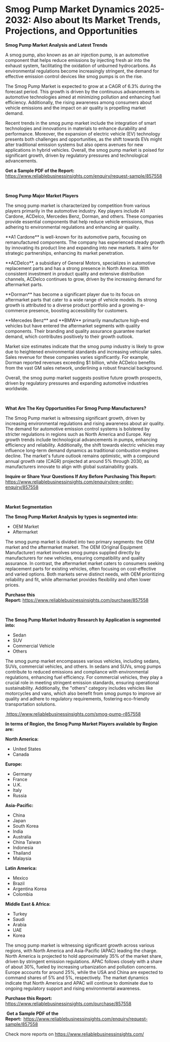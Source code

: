 <p><h1>Smog Pump Market Dynamics 2025-2032: Also about Its Market Trends, Projections, and Opportunities</h1></p><p><strong>Smog Pump Market Analysis and Latest Trends</strong></p>
<p><p>A smog pump, also known as an air injection pump, is an automotive component that helps reduce emissions by injecting fresh air into the exhaust system, facilitating the oxidation of unburned hydrocarbons. As environmental regulations become increasingly stringent, the demand for effective emission control devices like smog pumps is on the rise.</p><p>The Smog Pump Market is expected to grow at a CAGR of 6.3% during the forecast period. This growth is driven by the continuous advancements in automotive technologies aimed at minimizing pollution and enhancing fuel efficiency. Additionally, the rising awareness among consumers about vehicle emissions and the impact on air quality is propelling market demand.</p><p>Recent trends in the smog pump market include the integration of smart technologies and innovations in materials to enhance durability and performance. Moreover, the expansion of electric vehicle (EV) technology presents both challenges and opportunities, as the shift towards EVs might alter traditional emission systems but also opens avenues for new applications in hybrid vehicles. Overall, the smog pump market is poised for significant growth, driven by regulatory pressures and technological advancements.</p></p>
<p><strong>Get a Sample PDF of the Report:&nbsp;</strong> <a href="https://www.reliablebusinessinsights.com/enquiry/request-sample/857558?utm_campaign=3003&utm_medium=2&utm_source=Github&utm_content=ia&utm_term=30032025&utm_id=smog-pump">https://www.reliablebusinessinsights.com/enquiry/request-sample/857558</a></p>
<p>&nbsp;</p>
<p><strong>Smog Pump Major Market Players</strong></p>
<p><p>The smog pump market is characterized by competition from various players primarily in the automotive industry. Key players include A1 Cardone, ACDelco, Mercedes Benz, Dorman, and others. These companies provide essential components that help reduce vehicle emissions, thus adhering to environmental regulations and enhancing air quality.</p><p>**A1 Cardone** is well-known for its automotive parts, focusing on remanufactured components. The company has experienced steady growth by innovating its product line and expanding into new markets. It aims for strategic partnerships, enhancing its market penetration.</p><p>**ACDelco**, a subsidiary of General Motors, specializes in automotive replacement parts and has a strong presence in North America. With consistent investment in product quality and extensive distribution channels, ACDelco continues to grow, driven by the increasing demand for aftermarket parts.</p><p>**Dorman** has become a significant player due to its focus on aftermarket parts that cater to a wide range of vehicle models. Its strong growth is attributed to a diverse product portfolio and a growing e-commerce presence, boosting accessibility for customers.</p><p>**Mercedes Benz** and **BMW** primarily manufacture high-end vehicles but have entered the aftermarket segments with quality components. Their branding and quality assurance guarantee market demand, which contributes positively to their growth outlook.</p><p>Market size estimates indicate that the smog pump industry is likely to grow due to heightened environmental standards and increasing vehicular sales. Sales revenue for these companies varies significantly. For example, Dorman reported revenues exceeding $1 billion, while ACDelco benefits from the vast GM sales network, underlining a robust financial background.</p><p>Overall, the smog pump market suggests positive future growth prospects, driven by regulatory pressures and expanding automotive industries worldwide.</p></p>
<p>&nbsp;</p>
<p><strong>What Are The Key Opportunities For Smog Pump Manufacturers?</strong></p>
<p><p>The Smog Pump market is witnessing significant growth, driven by increasing environmental regulations and rising awareness about air quality. The demand for automotive emission control systems is bolstered by stricter regulations in regions such as North America and Europe. Key growth trends include technological advancements in pumps, enhancing efficiency and reliability. Additionally, the shift towards electric vehicles may influence long-term demand dynamics as traditional combustion engines decline. The market's future outlook remains optimistic, with a compound annual growth rate (CAGR) projected at around 5% through 2030, as manufacturers innovate to align with global sustainability goals.</p></p>
<p><strong>Inquire or Share Your Questions If Any Before Purchasing This Report:</strong> <a href="https://www.reliablebusinessinsights.com/enquiry/pre-order-enquiry/857558?utm_campaign=3003&utm_medium=2&utm_source=Github&utm_content=ia&utm_term=30032025&utm_id=smog-pump">https://www.reliablebusinessinsights.com/enquiry/pre-order-enquiry/857558</a></p>
<p>&nbsp;</p>
<p><strong>Market Segmentation</strong></p>
<p><strong>The Smog Pump Market Analysis by types is segmented into:</strong></p>
<p><ul><li>OEM Market</li><li>Aftermarket</li></ul></p>
<p><p>The smog pump market is divided into two primary segments: the OEM market and the aftermarket market. The OEM (Original Equipment Manufacturer) market involves smog pumps supplied directly by manufacturers for new vehicles, ensuring compatibility and quality assurance. In contrast, the aftermarket market caters to consumers seeking replacement parts for existing vehicles, often focusing on cost-effective and varied options. Both markets serve distinct needs, with OEM prioritizing reliability and fit, while aftermarket provides flexibility and often lower prices.</p></p>
<p><strong>Purchase this Report:&nbsp;</strong><a href="https://www.reliablebusinessinsights.com/purchase/857558?utm_campaign=3003&utm_medium=2&utm_source=Github&utm_content=ia&utm_term=30032025&utm_id=smog-pump">https://www.reliablebusinessinsights.com/purchase/857558</a></p>
<p>&nbsp;</p>
<p><strong>The Smog Pump Market Industry Research by Application is segmented into:</strong></p>
<p><ul><li>Sedan</li><li>SUV</li><li>Commercial Vehicle</li><li>Others</li></ul></p>
<p><p>The smog pump market encompasses various vehicles, including sedans, SUVs, commercial vehicles, and others. In sedans and SUVs, smog pumps contribute to reduced emissions and compliance with environmental regulations, enhancing fuel efficiency. For commercial vehicles, they play a crucial role in meeting stringent emission standards, ensuring operational sustainability. Additionally, the "others" category includes vehicles like motorcycles and vans, which also benefit from smog pumps to improve air quality and adhere to regulatory requirements, fostering eco-friendly transportation solutions.</p></p>
<p><a href="https://www.reliablebusinessinsights.com/smog-pump-r857558?utm_campaign=3003&utm_medium=2&utm_source=Github&utm_content=ia&utm_term=30032025&utm_id=smog-pump">&nbsp;https://www.reliablebusinessinsights.com/smog-pump-r857558</a></p>
<p><strong>In terms of Region, the Smog Pump Market Players available by Region are:</strong></p>
<p>
    <p> <strong> North America: </strong>
        <ul>
            <li>United States</li>
            <li>Canada</li>
        </ul>
        </p> 
    <p> <strong> Europe: </strong>
        <ul>
            <li>Germany</li>
            <li>France</li>
            <li>U.K.</li>
            <li>Italy</li>
            <li>Russia</li>
        </ul>
        </p> 
    <p> <strong> Asia-Pacific: </strong>
        <ul>
            <li>China</li>
            <li>Japan</li>
            <li>South Korea</li>
            <li>India</li>
            <li>Australia</li>
            <li>China Taiwan</li>
            <li>Indonesia</li>
            <li>Thailand</li>
            <li>Malaysia</li>
        </ul>
        </p> 
    <p> <strong> Latin America: </strong>
        <ul>
            <li>Mexico</li>
            <li>Brazil</li>
            <li>Argentina Korea</li>
            <li>Colombia</li>
        </ul>
        </p> 
    <p> <strong> Middle East & Africa: </strong>
        <ul>
            <li>Turkey</li>
            <li>Saudi</li>
            <li>Arabia</li>
            <li>UAE</li>
            <li>Korea</li>
        </ul>
    </p>
    </p>
<p><p>The smog pump market is witnessing significant growth across various regions, with North America and Asia-Pacific (APAC) leading the charge. North America is projected to hold approximately 35% of the market share, driven by stringent emission regulations. APAC follows closely with a share of about 30%, fueled by increasing urbanization and pollution concerns. Europe accounts for around 25%, while the USA and China are expected to command shares of 5% and 5%, respectively. The market dynamics indicate that North America and APAC will continue to dominate due to ongoing regulatory support and rising environmental awareness.</p></p>
<p><strong>Purchase this Report: </strong><a href="https://www.reliablebusinessinsights.com/purchase/857558?utm_campaign=3003&utm_medium=2&utm_source=Github&utm_content=ia&utm_term=30032025&utm_id=smog-pump">https://www.reliablebusinessinsights.com/purchase/857558</a></p>
<p>&nbsp;<strong>Get a Sample PDF of the Report:&nbsp;&nbsp;</strong><a href="https://www.reliablebusinessinsights.com/enquiry/request-sample/857558?utm_campaign=3003&utm_medium=2&utm_source=Github&utm_content=ia&utm_term=30032025&utm_id=smog-pump">https://www.reliablebusinessinsights.com/enquiry/request-sample/857558</a></p>
<p><strong></strong></p>
<p>Check more reports on <a href="https://www.reliablebusinessinsights.com/?utm_campaign=3003&utm_medium=2&utm_source=Github&utm_content=ia&utm_term=30032025&utm_id=smog-pump">https://www.reliablebusinessinsights.com/</a></p>